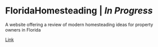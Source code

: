 

# FloridaHomesteading | *In Progress*


A website offering a review of modern homesteading ideas for property owners in Florida

<a href="https://bstefansen.github.io/FloridaHomesteading/">Link</a>
